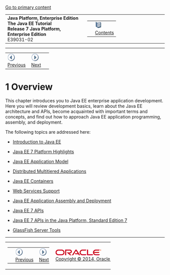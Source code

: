 [Go to primary content](#BEGIN)

<table>
<colgroup>
<col width="50%" />
<col width="50%" />
</colgroup>
<tbody>
<tr class="odd">
<td><strong>Java Platform, Enterprise Edition The Java EE Tutorial</strong><br />
<strong>Release 7 Java Platform, Enterprise Edition</strong><br />
E39031-02</td>
<td><table>
<tbody>
<tr class="odd">
<td> </td>
<td><a href="toc.md"><img src="img/toc.gif" alt="Go To Table Of Contents" /><br />
<span class="icon">Contents</span></a></td>
</tr>
</tbody>
</table></td>
</tr>
</tbody>
</table>

-----

<table>
<tbody>
<tr class="odd">
<td><a href="partintro.md"><img src="img/leftnav.gif" alt="Previous" /><br />
<span class="icon">Previous</span></a> </td>
<td><a href="overview001.md"><img src="img/rightnav.gif" alt="Next" /><br />
<span class="icon">Next</span></a></td>
<td> </td>
</tr>
</tbody>
</table>



# 1 Overview

This chapter introduces you to Java EE enterprise application
development. Here you will review development basics, learn about the
Java EE architecture and APIs, become acquainted with important terms
and concepts, and find out how to approach Java EE application
programming, assembly, and deployment.

The following topics are addressed here:

  - [Introduction to Java EE](overview001.md#A1046550)

  - [Java EE 7 Platform Highlights](overview002.md#GIQVH)

  - [Java EE Application Model](overview003.md#BNAAX)

  - [Distributed Multitiered Applications](overview004.md#BNAAY)

  - [Java EE Containers](overview005.md#BNABO)

  - [Web Services Support](overview006.md#BNABS)

  - [Java EE Application Assembly and Deployment](overview007.md#BNABX)

  - [Java EE 7 APIs](overview008.md#BNACJ)

  - [Java EE 7 APIs in the Java Platform, Standard Edition
    7](overview009.md#GIRDR)

  - [GlassFish Server Tools](overview010.md#BNADF)

-----

<table style="width:66%;">
<colgroup>
<col width="33%" />
<col width="0%" />
<col width="33%" />
</colgroup>
<tbody>
<tr class="odd">
<td><table style="width:96%;">
<colgroup>
<col width="0%" />
<col width="48%" />
<col width="48%" />
</colgroup>
<tbody>
<tr class="odd">
<td> </td>
<td><a href="partintro.md"><img src="img/leftnav.gif" alt="Previous" /><br />
<span class="icon">Previous</span></a> </td>
<td><a href="overview001.md"><img src="img/rightnav.gif" alt="Next" /><br />
<span class="icon">Next</span></a></td>
</tr>
</tbody>
</table></td>
<td><img src="img/oracle.gif" alt="Oracle Logo" class="copyrightlogo" /> <a href="img/cpyr.htm"><br />
<span class="copyrightlogo">Copyright © 2014, Oracle and/or its affiliates. All rights reserved.</span></a></td>
<td><table>
<tbody>
<tr class="odd">
<td> </td>
<td><a href="toc.md"><img src="img/toc.gif" alt="Go To Table Of Contents" /><br />
<span class="icon">Contents</span></a></td>
</tr>
</tbody>
</table></td>
</tr>
</tbody>
</table>


